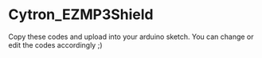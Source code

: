 # Cytron_EZMP3Shield

Copy these codes and upload into your arduino sketch.
You can change or edit the codes accordingly ;)

